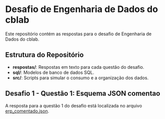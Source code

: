 # Desafio de Engenharia de Dados do cblab

Este repositório contém as respostas para o desafio de Engenharia de Dados do cblab.

## Estrutura do Repositório
- **respostas/**: Respostas em texto para cada questão do desafio.
- **sql/**: Modelos de banco de dados SQL.
- **src/**: Scripts para simular o consumo e a organização dos dados.

## Desafio 1 - Questão 1: Esquema JSON comentao
A resposta para a questão 1 do desafio está localizada no arquivo [erp_comentado.json](respostas/erp_comentado.json).
